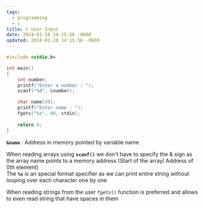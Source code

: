 ```yaml
---
tags:
  - programming
  - c
title: C User Input
date: 2024-01-28 14:15:56 -0600
updated: 2024-01-28 14:15:56 -0600
---
```


````c
#include <stdio.h>

int main()
{
	int number;
	printf("Enter a number : ");
	scanf("%d", &number);

	char name[40];
	printf("Enter name : ");
	fgets("%s", 40, stdin);
	
	return 0;
}
````

**`&name`** : Address in memory pointed by variable name

When reading arrays using **`scanf()`** we don't have to specify the & sign as the array name points to a memory address (Start of the array/ Address of 0th element)  
The **`%s`** is an special format specifier as we can print entire string without looping over each character one by one

When reading strings from the user `fgets()` function is preferred and allows to even read string that have spaces in them
